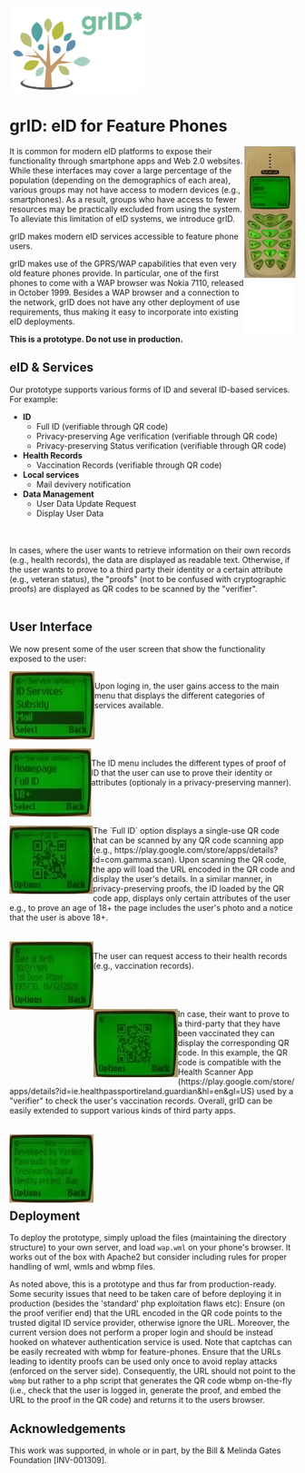 <p align="left">
  <img src="/img/logo.png" height="150"></img>
</p>

# grID: eID for Feature Phones

<img align="right" src="/img/login.png" width="90">
<!--<i>The login screen of the eID portal as seen from a Nokia 3510 (released March 2002).</i>-->



It is common for modern eID platforms to expose their functionality through smartphone apps and Web 2.0 websites. While these interfaces may cover a large percentage of the population (depending on the demographics of each area), various groups may not have access to modern devices (e.g., smartphones). As a result, groups who have access to fewer resources may be practically excluded from using the system. To alleviate this limitation of eID systems, we introduce grID.

grID makes modern eID services accessible to feature phone users. 

grID makes use of the GPRS/WAP capabilities that even very old feature phones provide. In particular, one of the first phones to come with a WAP browser was Nokia 7110, released in October 1999. Besides a WAP browser and a connection to the network, grID does not have any other deployment of use requirements, thus making it easy to incorporate into existing eID deployments.

**This is a prototype. Do not use in production.**


## eID & Services


Our prototype supports various forms of ID and several ID-based services. For example:

* **ID**
  * Full ID (verifiable through QR code)
  * Privacy-preserving Age verification (verifiable through QR code)
  * Privacy-preserving Status verification (verifiable through QR code)
* **Health Records**
  * Vaccination Records (verifiable through QR code)
* **Local services**
  * Mail devivery notification
* **Data Management**
  * User Data Update Request
  * Display User Data

</br></br>
In cases, where the user wants to retrieve information on their own records (e.g., health records), the data are displayed as readable text. Otherwise, if the user wants to prove to a third party their identity or a certain attribute (e.g., veteran status), the "proofs" (not to be confused with cryptographic proofs) are displayed as QR codes to be scanned by the "verifier".
</br></br>


## User Interface

We now present some of the user screen that show the functionality exposed to the user:

<div>
<img align="left" src="/img/mainmenu.png" height="120">
</br>
Upon loging in, the user gains access to the main menu that displays the different categories of services available.
</br></br></br>
</div>
</br></br>

<div>
<img align="left" src="/img/idmenu.png" height="120">
</br>
The ID menu includes the different types of proof of ID that the user can use to prove their identity or attributes (optionaly in a privacy-preserving manner).
</br></br></br>
</div>
</br></br>

<div>
<img align="left" src="/img/fullid.png" height="120">
The `Full ID` option displays a single-use QR code that can be scanned by any QR code scanning app (e.g., https://play.google.com/store/apps/details?id=com.gamma.scan). Upon scanning the QR code, the app will load the URL encoded in the QR code and display the user's details. In a similar manner, in privacy-preserving proofs, the ID loaded by the QR code app, displays only certain attributes of the user e.g., to prove an age of 18+ the page includes the user's photo and a notice that the user is above 18+.
</div>
</br></br>

<div>
<img align="left" src="/img/vaccine1.png" height="120">
</br>
The user can request access to their health records (e.g., vaccination records).
</br></br></br>
</div>
</br></br>

<div>
<img align="left" src="/img/vaccine2.png" height="120">
In case, their want to prove to a third-party that they have been vaccinated they can display the corresponding QR code. In this example, the QR code is compatible with the Health Scanner App (https://play.google.com/store/apps/details?id=ie.healthpassportireland.guardian&hl=en&gl=US) used by a "verifier" to check the user's vaccination records. Overall, grID can be easily extended to support various kinds of third party apps.
</br>
</div>
</br></br>

<div>
<img align="left" src="/img/info.png" height="120">
</br></br></br></br>
</div>
</br></br>


## Deployment
To deploy the prototype, simply upload the files (maintaining the directory structure) to your own server, and load `wap.wml` on your phone's browser. It works out of the box with Apache2 but consider including rules for proper handling of wml, wmls and wbmp files.

As noted above, this is a prototype and thus far from production-ready. Some security issues that need to be taken care of before deploying it in production (besides the 'standard' php exploitation flaws etc): Ensure (on the proof verifier end) that the URL encoded in the QR code points to the trusted digital ID service provider, otherwise ignore the URL. Moreover, the current version does not perform a proper login and should be instead hooked on whatever authentication service is used. Note that captchas can be easily recreated with wbmp for feature-phones. Ensure that the URLs leading to identity proofs can be used only once to avoid replay attacks (enforced on the server side). Consequently, the URL should not point to the `wbmp` but rather to a php script that generates the QR code wbmp on-the-fly (i.e., check that the user is logged in, generate the proof, and embed the URL to the proof in the QR code) and returns it to the users browser.

## Acknowledgements

This work was supported, in whole or in part, by the Bill & Melinda Gates Foundation [INV-001309].

